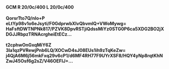 #### GCM R 20/0c/400 L 20/0c/400
**QorsrTto7Q/nIo+P**<br/>**eLtYp98v1o6eJsyti/F0GdprwbXIvQbvmlQ+VWoMywg=**<br/>**HaFsftDWTNPNk817/PZVK8DpvRSTjiQdssMiYz0STG0P6ca5XDG2BO2jXDGJJRbpzTRNAcrgheiEtECz...**<br/><br/>
**t2cphwOnGxqMiY6Z**<br/>**3la1qzPVRewjPnb6LQ/XOCwD4sJ08EUs1ih9zTqKeZw=**<br/>**j4QjA6M6j56mkFxq29v6cP1/d6MF4RH77F9UYrXSF8/HQY4yNp8rqtKhNZwJ45Osf6g2sZ/V46OEFIJ+...**